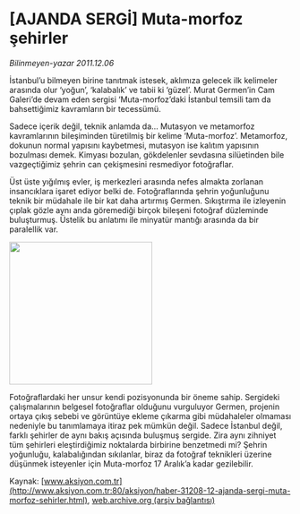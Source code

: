 # [AJANDA SERGİ] Muta-morfoz şehirler

*Bilinmeyen-yazar 2011.12.06*

<font class="agenda2NewsSpot">
 İstanbul’u bilmeyen birine tanıtmak istesek, aklımıza gelecek ilk kelimeler arasında olur ‘yoğun’, ‘kalabalık’ ve tabii ki ‘güzel’. Murat Germen’in Cam Galeri’de devam eden sergisi ‘Muta-morfoz’daki İstanbul temsili tam da bahsettiğimiz kavramların bir tecessümü.
</font>
<font class="newsDetail">
 <p>
  Sadece içerik değil, teknik anlamda da… Mutasyon ve metamorfoz kavramlarının bileşiminden türetilmiş bir kelime ‘Muta-morfoz’. Metamorfoz, dokunun normal yapısını kaybetmesi, mutasyon ise kalıtım yapısının bozulması demek. Kimyası bozulan, gökdelenler sevdasına silüetinden bile vazgeçtiğimiz şehrin can çekişmesini resmediyor fotoğraflar.
 </p>
 <p>
  Üst üste yığılmış evler, iş merkezleri arasında nefes almakta zorlanan insancıklara işaret ediyor belki de. Fotoğraflarında şehrin yoğunluğunu teknik bir müdahale ile bir kat daha artırmış Germen. Sıkıştırma ile izleyenin çıplak gözle aynı anda göremediği birçok bileşeni fotoğraf düzleminde buluşturmuş. Üstelik bu anlatımı ile minyatür mantığı arasında da bir paralellik var.
 </p>
 <p>
  <img alt="" height="255" src="http://web.archive.org/web/20120114080710im_/http://medya.aksiyon.com.tr/aksiyon/2011/12/06/gecekondu1.jpg"/>
 </p>
 <p>
  Fotoğraflardaki her unsur kendi pozisyonunda bir öneme sahip. Sergideki çalışmalarının belgesel fotoğraflar olduğunu vurguluyor Germen, projenin ortaya çıkış sebebi ve görüntüye ekleme çıkarma gibi müdahaleler olmaması nedeniyle bu tanımlamaya itiraz pek mümkün değil. Sadece İstanbul değil, farklı şehirler de aynı bakış açısında buluşmuş sergide. Zira aynı zihniyet tüm şehirleri eleştirdiğimiz noktalarda birbirine benzetmedi mi? Şehrin yoğunluğu, kalabalığından sıkılanlar, biraz da fotoğraf teknikleri üzerine düşünmek isteyenler için Muta-morfoz 17 Aralık’a kadar gezilebilir.
 </p>
</font>

Kaynak: [www.aksiyon.com.tr](http://www.aksiyon.com.tr:80/aksiyon/haber-31208-12-ajanda-sergi-muta-morfoz-sehirler.html), [web.archive.org (arşiv bağlantısı)](http://web.archive.org/web/20120114080710/http://www.aksiyon.com.tr:80/aksiyon/haber-31208-12-ajanda-sergi-muta-morfoz-sehirler.html)
